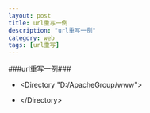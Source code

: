 ```yaml
---
layout: post
title: url重写一例
description: "url重写一例"
category: web
tags: [url重写]
---
```

###url重写一例###

>
* &lt;Directory "D:/ApacheGroup/www"&gt;

* &lt;/Directory&gt;